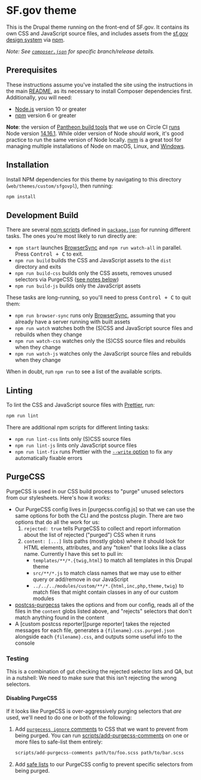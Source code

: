 # SF.gov theme

This is the Drupal theme running on the front-end of SF.gov. It contains its
own CSS and JavaScript source files, and includes assets from the [sf.gov
design system][design system] via [npm].

_Note: See [`composer.json`](../../../../composer.json) for specific branch/release details._

## Prerequisites

These instructions assume you've installed the site using the instructions in
the main [README](../../../../README.md), as its necessary to install Composer
dependencies first. Additionally, you will need:

- [Node.js] version 10 or greater
- [npm] version 6 or greater

**Note**: the version of [Pantheon build tools] that we use on Circle CI
[runs][pantheon node version] Node version
[14.16.1](https://nodejs.org/ja/blog/release/v14.16.1/). While older version of
Node _should_ work, it's good practice to run the same version of Node locally.
[nvm] is a great tool for managing multiple installations of Node on macOS,
Linux, and [Windows][nvm for windows].

## Installation

Install NPM dependencies for this theme by navigating to this directory
(`web/themes/custom/sfgovpl`), then running:

```sh
npm install
```

## Development Build

There are several [npm scripts] defined in [`package.json`](./package.json) for
running different tasks. The ones you're most likely to run directly are:

- `npm start` launches [BrowserSync] and `npm run watch-all` in parallel.
  Press <kbd>Control + C</kbd> to exit.
- `npm run build` builds the CSS and JavaScript assets to the `dist` directory
  and exits
- `npm run build-css` builds only the CSS assets, removes unused selectors via PurgeCSS ([see notes below](#purgecss))
- `npm run build-js` builds only the JavaScript assets

These tasks are long-running, so you'll need to press <kbd>Control + C</kbd> to
quit them:

- `npm run browser-sync` runs only [BrowserSync], assuming that you already have a server running with built assets
- `npm run watch` watches both the (S)CSS and JavaScript source files and rebuilds when they change
- `npm run watch-css` watches only the (S)CSS source files and rebuilds when they change
- `npm run watch-js` watches only the JavaScript source files and rebuilds when they change

When in doubt, run `npm run` to see a list of the available scripts.

## Linting

To lint the CSS and JavaScript source files with [Prettier], run:

```sh
npm run lint
```

There are additional npm scripts for different linting tasks:

- `npm run lint-css` lints only (S)CSS source files
- `npm run lint-js` lints only JavaScript source files
- `npm run lint-fix` runs Prettier with the [`--write` option](https://prettier.io/docs/en/cli.html#--write) to fix any automatically fixable errors

## PurgeCSS

PurgeCSS is used in our CSS build process to "purge" unused selectors from our stylesheets. Here's how it works:

- Our PurgeCSS config lives in [purgecss.config.js] so that we can use the same options for both the CLI and the postcss plugin. There are two options that do all the work for us:
    1. `rejected: true` tells PurgeCSS to collect and report information about the list of rejected ("purged") CSS when it runs
    2. `content: [...]` lists paths (mostly globs) where it should look for HTML elements, attributes, and any "token" that looks like a class name. Currently I have this set to pull in:
        * `templates/**/*.{twig,html}` to match all templates in this Drupal theme
        * `src/**/*.js` to match class names that we may use to either query or add/remove in our JavaScript
        * `../../../modules/custom/**/*.{html,inc,php,theme,twig}` to match files that might contain classes in any of our custom modules
- [postcss-purgecss]() takes the options and from our config, reads all of the files in the `content` globs listed above, and "rejects" selectors that don't match anything found in the content
- A [custom postcss reporter][purge reporter] takes the rejected messages for each file, generates a `{filename}.css.purged.json` alongside each `{filename}.css`, and outputs some useful info to the console

### Testing
This is a combination of gut checking the rejected selector lists and QA, but in a nutshell: We need to make sure that this isn't rejecting the wrong selectors.

#### Disabling PurgeCSS
If it looks like PurgeCSS is over-aggressively purging selectors that _are_ used, we'll need to do one or both of the following:

1. Add [`purgecess ignore` comments](https://purgecss.com/safelisting.html#in-the-css-directly) to CSS that we want to prevent from being purged. You can run [scripts/add-purgecss-comments](https://github.com/SFDigitalServices/sfgov/blob/100d10a635792416804dc627a1215013c00d95e3/web/themes/custom/sfgovpl/scripts/add-purgecss-comments) on one or more files to safe-list them entirely:

    ```sh
    scripts/add-purgecss-comments path/to/foo.scss path/to/bar.scss
    ```

2. Add [safe lists](https://purgecss.com/safelisting.html) to our PurgeCSS config to prevent specific selectors from being purged.


[browsersync]: https://browsersync.io/
[design system]: https://github.com/SFDigitalServices/design-system
[node.js]: https://nodejs.org
[npm]: https://docs.npmjs.com/downloading-and-installing-node-js-and-npm
[npm scripts]: https://docs.npmjs.com/cli/v6/using-npm/scripts
[nvm]: https://github.com/nvm-sh/nvm
[nvm for windows]: https://github.com/coreybutler/nvm-windows
[pantheon build tools]: https://pantheon.io/docs/guides/build-tools/
[pantheon node version]: https://quay.io/repository/pantheon-public/build-tools-ci/manifest/sha256:7288b1a1c30babb4e02446fd843e679c6c5807a3095df4746030cdc316ca5ad3#:~:text=NODE_VERSION%3D
[prettier]: https://prettier.io
